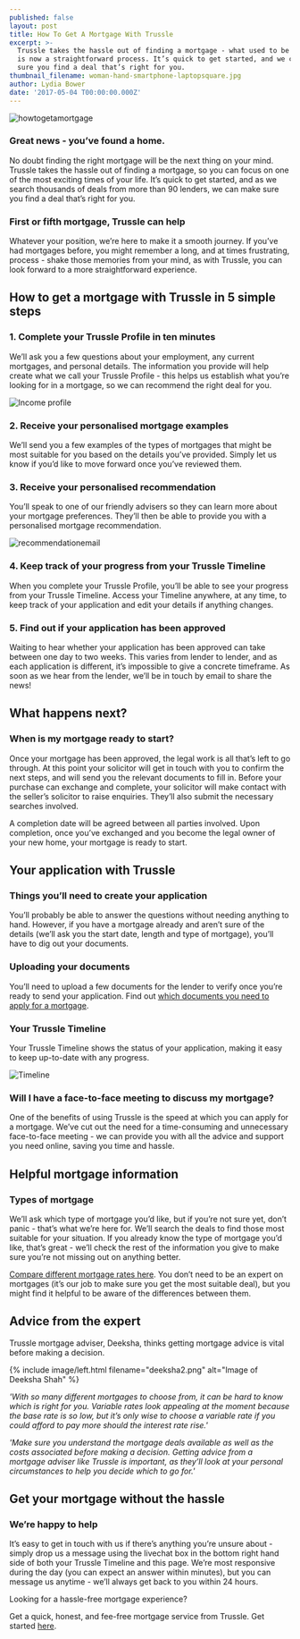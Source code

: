 ```yaml
---
published: false
layout: post
title: How To Get A Mortgage With Trussle
excerpt: >-
  Trussle takes the hassle out of finding a mortgage - what used to be hard work
  is now a straightforward process. It’s quick to get started, and we can make
  sure you find a deal that’s right for you.  
thumbnail_filename: woman-hand-smartphone-laptopsquare.jpg
author: Lydia Bower
date: '2017-05-04 T00:00:00.000Z'
---
```


![howtogetamortgage]({{site.baseurl}}/images/post_images/woman-hand-smartphone-laptop.jpg)

### Great news - you’ve found a home. 
No doubt finding the right mortgage will be the next thing on your mind. Trussle takes the hassle out of finding a mortgage, so you can focus on one of the most exciting times of your life. It’s quick to get started, and as we search thousands of deals from more than 90 lenders, we can make sure you find a deal that’s right for you.  

### First or fifth mortgage, Trussle can help
Whatever your position, we’re here to make it a smooth journey. If you’ve had mortgages before, you might remember a long, and at times frustrating, process - shake those memories from your mind, as with Trussle, you can look forward to a more straightforward experience.  


## How to get a mortgage with Trussle in 5 simple steps

### 1. Complete your Trussle Profile in ten minutes
We’ll ask you a few questions about your employment, any current mortgages, and personal details. The information you provide will help create what we call your Trussle Profile - this helps us establish what you’re looking for in a mortgage, so we can recommend the right deal for you.

![Income profile]({{site.baseurl}}/images/post_images/income_profile.gif)

### 2. Receive your personalised mortgage examples
We’ll send you a few examples of the types of mortgages that might be most suitable for you based on the details you’ve provided. Simply let us know if you’d like to move forward once you’ve reviewed them. 

### 3. Receive your personalised recommendation
You’ll speak to one of our friendly advisers so they can learn more about your mortgage preferences. They’ll then be able to provide you with a personalised mortgage recommendation. 

![recommendationemail]({{site.baseurl}}/images/post_images/recommendation_email.png)

### 4. Keep track of your progress from your Trussle Timeline
When you complete your Trussle Profile, you’ll be able to see your progress from your Trussle Timeline. Access your Timeline anywhere, at any time, to keep track of your application and edit your details if anything changes. 

### 5. Find out if your application has been approved
Waiting to hear whether your application has been approved can take between one day to two weeks. This varies from lender to lender, and as each application is different, it’s impossible to give a concrete timeframe. As soon as we hear from the lender, we’ll be in touch by email to share the news! 


## What happens next?

### When is my mortgage ready to start? 
Once your mortgage has been approved, the legal work is all that’s left to go through. At this point your solicitor will get in touch with you to confirm the next steps, and will send you the relevant documents to fill in. Before your purchase can exchange and complete, your solicitor will make contact with the seller’s solicitor to raise enquiries. They’ll also submit the necessary searches involved.                            

A completion date will be agreed between all parties involved. Upon completion, once you’ve exchanged and you become the legal owner of your new home, your mortgage is ready to start. 

## Your application with Trussle

### Things you’ll need to create your application
You’ll probably be able to answer the questions without needing anything to hand. However, if you have a mortgage already and aren’t sure of the details (we’ll ask you the start date, length and type of mortgage), you’ll have to dig out your documents. 

### Uploading your documents
You’ll need to upload a few documents for the lender to verify once you’re ready to send your application. Find out [which documents you need to apply for a mortgage](https://trussle.com/blog/what-documents-do-you-need-for-a-mortgage). 

### Your Trussle Timeline
Your Trussle Timeline shows the status of your application, making it easy to keep up-to-date with any progress.  

![Timeline]({{site.baseurl}}/images/post_images/timeline2.png)


### Will I have a face-to-face meeting to discuss my mortgage?
One of the benefits of using Trussle is the speed at which you can apply for a mortgage. We’ve cut out the need for a time-consuming and unnecessary face-to-face meeting - we can provide you with all the advice and support you need online, saving you time and hassle. 

## Helpful mortgage information 

### Types of mortgage
We’ll ask which type of mortgage you’d like, but if you’re not sure yet, don’t panic - that’s what we’re here for. We’ll search the deals to find those most suitable for your situation. If you already know the type of mortgage you’d like, that’s great - we’ll check the rest of the information you give to make sure you’re not missing out on anything better. 

[Compare different mortgage rates here](https://trussle.com/blog/fixed-tracker-and-variable-rates-explained). You don’t need to be an expert on mortgages (it’s our job to make sure you get the most suitable deal), but you might find it helpful to be aware of the differences between them. 

## Advice from the expert

Trussle mortgage adviser, Deeksha, thinks getting mortgage advice is vital before making a decision.  

{% include image/left.html filename="deeksha2.png" alt="Image of Deeksha Shah" %}

*'With so many different mortgages to choose from, it can be hard to know which is right for you. Variable rates look appealing at the moment because the base rate is so low, but it’s only wise to choose a variable rate if you could afford to pay more should the interest rate rise.'*

*'Make sure you understand the mortgage deals available as well as the costs associated before making a decision. Getting advice from a mortgage adviser like Trussle is important, as they’ll look at your personal circumstances to help you decide which to go for.'*

## Get your mortgage without the hassle

### We’re happy to help
It’s easy to get in touch with us if there’s anything you’re unsure about - simply drop us a message using the livechat box in the bottom right hand side of both your Trussle Timeline and this page. We’re most responsive during the day (you can expect an answer within minutes), but you can message us anytime - we’ll always get back to you within 24 hours. 


Looking for a hassle-free mortgage experience?

Get a quick, honest, and fee-free mortgage service from Trussle. Get started [here](https://trussle.com/).
